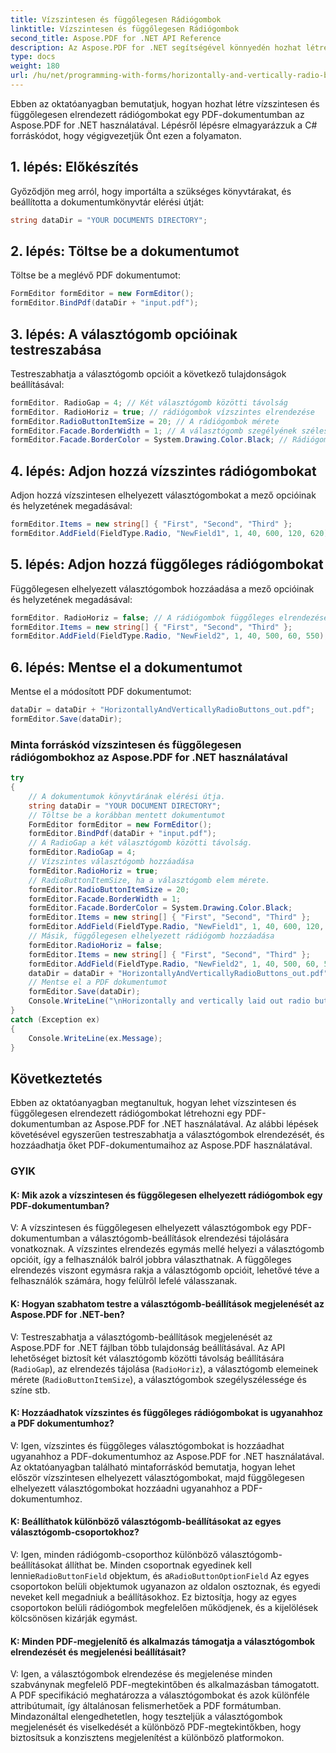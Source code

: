 ```yaml
---
title: Vízszintesen és függőlegesen Rádiógombok
linktitle: Vízszintesen és függőlegesen Rádiógombok
second_title: Aspose.PDF for .NET API Reference
description: Az Aspose.PDF for .NET segítségével könnyedén hozhat létre vízszintes és függőleges választógombokat PDF-dokumentumaiban.
type: docs
weight: 180
url: /hu/net/programming-with-forms/horizontally-and-vertically-radio-buttons/
---
```

Ebben az oktatóanyagban bemutatjuk, hogyan hozhat létre vízszintesen és függőlegesen elrendezett rádiógombokat egy PDF-dokumentumban az Aspose.PDF for .NET használatával. Lépésről lépésre elmagyarázzuk a C# forráskódot, hogy végigvezetjük Önt ezen a folyamaton.

## 1. lépés: Előkészítés

Győződjön meg arról, hogy importálta a szükséges könyvtárakat, és beállította a dokumentumkönyvtár elérési útját:

```csharp
string dataDir = "YOUR DOCUMENTS DIRECTORY";
```

## 2. lépés: Töltse be a dokumentumot

Töltse be a meglévő PDF dokumentumot:

```csharp
FormEditor formEditor = new FormEditor();
formEditor.BindPdf(dataDir + "input.pdf");
```

## 3. lépés: A választógomb opcióinak testreszabása

Testreszabhatja a választógomb opcióit a következő tulajdonságok beállításával:

```csharp
formEditor. RadioGap = 4; // Két választógomb közötti távolság
formEditor. RadioHoriz = true; // rádiógombok vízszintes elrendezése
formEditor.RadioButtonItemSize = 20; // A rádiógombok mérete
formEditor.Facade.BorderWidth = 1; // A választógomb szegélyének szélessége
formEditor.Facade.BorderColor = System.Drawing.Color.Black; // Rádiógomb szegélyszíne
```

## 4. lépés: Adjon hozzá vízszintes rádiógombokat

Adjon hozzá vízszintesen elhelyezett választógombokat a mező opcióinak és helyzetének megadásával:

```csharp
formEditor.Items = new string[] { "First", "Second", "Third" };
formEditor.AddField(FieldType.Radio, "NewField1", 1, 40, 600, 120, 620);
```

## 5. lépés: Adjon hozzá függőleges rádiógombokat

Függőlegesen elhelyezett választógombok hozzáadása a mező opcióinak és helyzetének megadásával:

```csharp
formEditor. RadioHoriz = false; // A rádiógombok függőleges elrendezése
formEditor.Items = new string[] { "First", "Second", "Third" };
formEditor.AddField(FieldType.Radio, "NewField2", 1, 40, 500, 60, 550);
```

## 6. lépés: Mentse el a dokumentumot

Mentse el a módosított PDF dokumentumot:

```csharp
dataDir = dataDir + "HorizontallyAndVerticallyRadioButtons_out.pdf";
formEditor.Save(dataDir);
```

### Minta forráskód vízszintesen és függőlegesen rádiógombokhoz az Aspose.PDF for .NET használatával 
```csharp
try
{
	// A dokumentumok könyvtárának elérési útja.
	string dataDir = "YOUR DOCUMENT DIRECTORY";
	// Töltse be a korábban mentett dokumentumot
	FormEditor formEditor = new FormEditor();
	formEditor.BindPdf(dataDir + "input.pdf");
	// A RadioGap a két választógomb közötti távolság.
	formEditor.RadioGap = 4;
	// Vízszintes választógomb hozzáadása
	formEditor.RadioHoriz = true;
	// RadioButtonItemSize, ha a választógomb elem mérete.
	formEditor.RadioButtonItemSize = 20;
	formEditor.Facade.BorderWidth = 1;
	formEditor.Facade.BorderColor = System.Drawing.Color.Black;
	formEditor.Items = new string[] { "First", "Second", "Third" };
	formEditor.AddField(FieldType.Radio, "NewField1", 1, 40, 600, 120, 620);
	// Másik, függőlegesen elhelyezett rádiógomb hozzáadása
	formEditor.RadioHoriz = false;
	formEditor.Items = new string[] { "First", "Second", "Third" };
	formEditor.AddField(FieldType.Radio, "NewField2", 1, 40, 500, 60, 550);
	dataDir = dataDir + "HorizontallyAndVerticallyRadioButtons_out.pdf";
	// Mentse el a PDF dokumentumot
	formEditor.Save(dataDir);
	Console.WriteLine("\nHorizontally and vertically laid out radio buttons successfully.\nFile saved at " + dataDir);
}
catch (Exception ex)
{
	Console.WriteLine(ex.Message);
}
```

## Következtetés

Ebben az oktatóanyagban megtanultuk, hogyan lehet vízszintesen és függőlegesen elrendezett rádiógombokat létrehozni egy PDF-dokumentumban az Aspose.PDF for .NET használatával. Az alábbi lépések követésével egyszerűen testreszabhatja a választógombok elrendezését, és hozzáadhatja őket PDF-dokumentumaihoz az Aspose.PDF használatával.

### GYIK

#### K: Mik azok a vízszintesen és függőlegesen elhelyezett rádiógombok egy PDF-dokumentumban?

V: A vízszintesen és függőlegesen elhelyezett választógombok egy PDF-dokumentumban a választógomb-beállítások elrendezési tájolására vonatkoznak. A vízszintes elrendezés egymás mellé helyezi a választógomb opcióit, így a felhasználók balról jobbra választhatnak. A függőleges elrendezés viszont egymásra rakja a választógomb opcióit, lehetővé téve a felhasználók számára, hogy felülről lefelé válasszanak.

#### K: Hogyan szabhatom testre a választógomb-beállítások megjelenését az Aspose.PDF for .NET-ben?

V: Testreszabhatja a választógomb-beállítások megjelenését az Aspose.PDF for .NET fájlban több tulajdonság beállításával. Az API lehetőséget biztosít két választógomb közötti távolság beállítására (`RadioGap`), az elrendezés tájolása (`RadioHoriz`), a választógomb elemeinek mérete (`RadioButtonItemSize`), a választógombok szegélyszélessége és színe stb.

#### K: Hozzáadhatok vízszintes és függőleges rádiógombokat is ugyanahhoz a PDF dokumentumhoz?

V: Igen, vízszintes és függőleges választógombokat is hozzáadhat ugyanahhoz a PDF-dokumentumhoz az Aspose.PDF for .NET használatával. Az oktatóanyagban található mintaforráskód bemutatja, hogyan lehet először vízszintesen elhelyezett választógombokat, majd függőlegesen elhelyezett választógombokat hozzáadni ugyanahhoz a PDF-dokumentumhoz.

#### K: Beállíthatok különböző választógomb-beállításokat az egyes választógomb-csoportokhoz?

 V: Igen, minden rádiógomb-csoporthoz különböző választógomb-beállításokat állíthat be. Minden csoportnak egyedinek kell lennie`RadioButtonField` objektum, és a`RadioButtonOptionField` Az egyes csoportokon belüli objektumok ugyanazon az oldalon osztoznak, és egyedi neveket kell megadniuk a beállításokhoz. Ez biztosítja, hogy az egyes csoportokon belüli rádiógombok megfelelően működjenek, és a kijelölések kölcsönösen kizárják egymást.

#### K: Minden PDF-megjelenítő és alkalmazás támogatja a választógombok elrendezését és megjelenési beállításait?

V: Igen, a választógombok elrendezése és megjelenése minden szabványnak megfelelő PDF-megtekintőben és alkalmazásban támogatott. A PDF specifikáció meghatározza a választógombokat és azok különféle attribútumait, így általánosan felismerhetőek a PDF formátumban. Mindazonáltal elengedhetetlen, hogy teszteljük a választógombok megjelenését és viselkedését a különböző PDF-megtekintőkben, hogy biztosítsuk a konzisztens megjelenítést a különböző platformokon.
